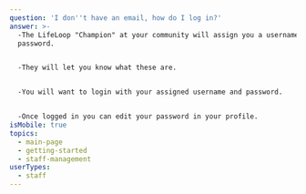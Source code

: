 ```yaml
---
question: 'I don''t have an email, how do I log in?'
answer: >-
  -The LifeLoop "Champion" at your community will assign you a username and
  password. 


  -They will let you know what these are. 


  -You will want to login with your assigned username and password. 


  -Once logged in you can edit your password in your profile. 
isMobile: true
topics:
  - main-page
  - getting-started
  - staff-management
userTypes:
  - staff
---
```


